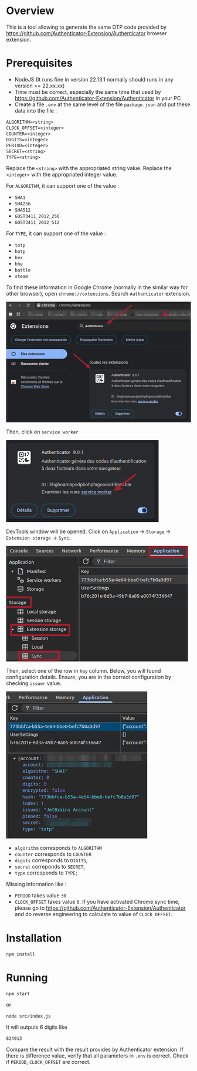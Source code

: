 # Overview

This is a tool allowing to generate the same OTP code provided by https://github.com/Authenticator-Extension/Authenticator browser extension.

# Prerequisites

- NodeJS (It runs fine in version 22.13.1 normally should runs in any version >= 22.xx.xx)
- Time must be correct, especially the same time that used by https://github.com/Authenticator-Extension/Authenticator in your PC
- Create a file `.env` at the same level of the file `package.json` and put these data into the file :

```
ALGORITHM=<string>
CLOCK_OFFSET=<integer>
COUNTER=<integer>
DIGITS=<integer>
PERIOD=<integer>
SECRET=<string>
TYPE=<string>
```

Replace the `<string>` with the appropriated string value. Replace the `<integer>` with the appropriated integer value.

For `ALGORITHM`, it can support one of the value :

- `SHA1`
- `SHA256`
- `SHA512`
- `GOST3411_2012_256`
- `GOST3411_2012_512`

For `TYPE`, it can support one of the value :

- `totp`
- `hotp`
- `hex`
- `hhe`
- `battle`
- `steam`

To find these information in Google Chrome (normally in the similar way for other browser), open `chrome://extensions`. Search `Authenticator` extension.

![Search authenticator](asset/img/search-authenticator.png)

Then, click on `service worker`

![Service worker](asset/img/service-worker.png)

DevTools window will be opened. Click on `Application` -> `Storage` -> `Extension storage` -> `Sync`.

![Sync](asset/img/sync.png)

Then, select one of the row in `Key` column. Below, you will found configuration details. Ensure, you are in the correct configuration by checking `issuer` value.

![Configuration](asset/img/configuration.png)

- `algorithm` corresponds to `ALGORITHM`
- `counter` corresponds to `COUNTER`
- `digits` corresponds to `DIGITS`,
- `secret` correponds to `SECRET`,
- `type` corresponds to `TYPE`;

Missing information like :

- `PERIOD` takes value `30`
- `CLOCK_OFFSET` takes value `0`. If you have activated Chrome sync time, please go to https://github.com/Authenticator-Extension/Authenticator and do reverse engineering to calculate to value of `CLOCK_OFFSET`.

# Installation

```
npm install
```

# Running

```
npm start
```

or

```
node src/index.js
```

It will outputs 6 digits like

```
824913
```

Compare the result with the result provides by Authenticator extension. If there is difference value, verify that all parameters in `.env` is correct. Check if `PERIOD`, `CLOCK_OFFSET` are correct.
